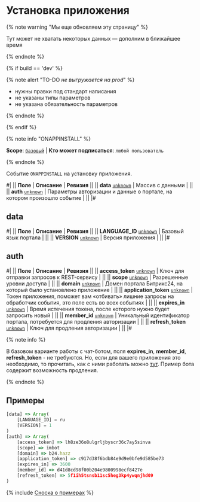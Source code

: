 # Установка приложения

{% note warning "Мы еще обновляем эту страницу" %}

Тут может не хватать некоторых данных — дополним в ближайшее время

{% endnote %}

{% if build == 'dev' %}

{% note alert "TO-DO _не выгружается на prod_" %}

- нужны правки под стандарт написания
- не указаны типы параметров
- не указана обязательность параметров

{% endnote %}

{% endif %}

{% note info "ONAPPINSTALL" %}

**Scope**: [`базовый`](../../scopes/permissions.md) | **Кто может подписаться**: `любой пользователь`

{% endnote %}

Событие `ONAPPINSTALL` на установку приложения.

#|
|| **Поле** | **Описание** | **Ревизия** ||
|| **data**
[`unknown`](../../data-types.md) | Массив с данными | ||
|| **auth**
[`unknown`](../../data-types.md) | Параметры авторизации и данные о портале, на котором произошло событие | ||
|#

## data

#|
|| **Поле** | **Описание** | **Ревизия** ||
|| **LANGUAGE_ID**
[`unknown`](../../data-types.md) | Базовый язык портала | ||
|| **VERSION**
[`unknown`](../../data-types.md) | Версия приложения | ||
|#

## auth

#|
|| **Поле** | **Описание** | **Ревизия** ||
|| **access_token**
[`unknown`](../../data-types.md) | Ключ для отправки запросов к REST-сервису | ||
|| **scope**
[`unknown`](../../data-types.md) | Разрешенные уровни доступа | ||
|| **domain**
[`unknown`](../../data-types.md) | Домен портала Битрикс24, на который было установлено приложение | ||
|| **application_token**
[`unknown`](../../data-types.md) | Токен приложения, поможет вам «отбивать» лишние запросы на обработчик события, это поле есть во всех событиях | ||
|| **expires_in**
[`unknown`](../../data-types.md) | Время истечения токена, после которого нужно будет запросить новый | ||
|| **member_id**
[`unknown`](../../data-types.md) | Уникальный идентификатор портала, потребуется для продления авторизации | ||
|| **refresh_token**
[`unknown`](../../data-types.md) | Ключ для продления авторизации | ||
|#

{% note info %}

В базовом варианте работы с чат-ботом, поля **expires_in**, **member_id**, **refresh_token** - не требуются. Но, если для вашего приложения это необходимо, то прочитать, как с ними работать можно [тут](https://dev.1c-bitrix.ru/learning/course/index.php?COURSE_ID=43&LESSON_ID=2410). Пример бота содержит возможность продления.

{% endnote %}

## Примеры

```js
[data] => Array(
    [LANGUAGE_ID] = ru
    [VERSION] = 1
)
[auth] => Array(
    [access_token] => lh8ze36o8ulgrljbyscr36c7ay5sinva
    [scope] => imbot
    [domain] => b24.hazz
    [application_token] => c917d38f6bdb84e9d9e0bfe9d585be73
    [expires_in] => 3600
    [member_id] => d41d8cd98f00b204e9800998ecf8427e
    [refresh_token] => 5f1ih5tsnsb11sc5heg3kp4ywqnjhd09
)
```

{% include [Сноска о примерах](../../../_includes/examples.md) %}

